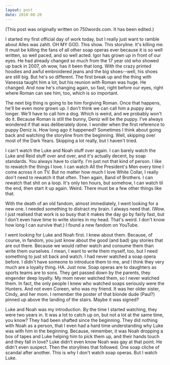```yaml
---
layout: post
date: 2010-08-20
--- 
```


(This post was originally written on 750words.com. It has been edited.)

I started my first official day of work today, but I really just want to ramble about Alles was zahlt. OH MY GOD. This show. This storyline. It's killing me. It must be killing the fans of all other soap operas ever because it is so well written, so well paced, and so well acted. Igor has grown up in front of our eyes. He had already changed so much from the 17 year old who showed up back in 2007, oh wow, has it been that long. With the crazy printed hoodies and awful embroidered jeans and the big shoes--well, his shoes are still big. But he's so different. The first break up and the thing with Vanessa taught him a lot, but his reunion with Roman was huge. He changed. And now he's changing again, so fast, right before our eyes, right where Roman can see him, too, which is so important.

The next big thing is going to be him forgiving Roman. Once that happens, he'll be even more grown up. I don't think we can call him a puppy any longer. We'll have to call him a dog. Which is weird, and we probably won't do it. Because Roman is still the bunny, Deniz will be the puppy. I've always wondered if that was deliberately done. I wonder when the first reference to puppy Deniz is. How long ago it happened? Sometimes I think about going back and watching the storyline from the beginning. Well, skipping over most of the Dark Years. Skipping a lot really, but I haven't tried.

I can't watch the Luke and Noah stuff over again. I can barely watch the Luke and Reid stuff over and over, and it's actually decent, by soap standards. You always have to clarify. I'm just not that kind of person. I like to rewatch the things I love. I can watch All the President's Men every time I come across it on TV. But no matter how much I love White Collar, I really don't need to rewatch it that often. Then again, Band of Brothers. I can rewatch that shit on a loop. It's only ten hours, but somehow, I can watch til the end, then start it up again. Weird. There must be a few other things like that.

With the death of an old fandom, almost immediately, I went looking for a new one. I needed something to distract my brain. I always need that. (Wow. I just realised that work is so busy that it makes the day go by fairly fast, but I don't even have time to write stories in my head. That's weird. I don't know how long I can survive that.) I found a new fandom on YouTube.

I went looking for Luke and Noah first. I knew about them. Because, of course, in fandom, you just know about the good (and bad) gay stories that are out there. Because we would rather watch and consume them than write them ourselves. I mean, I want to write them myself, too, but I need something to just sit back and watch. I had never watched a soap opera before. I didn't have someone to introduce them to me, and I think they very much are a loyalty thing. HA. Just now. Soap operas are to daughters as sports teams are to sons. They get passed down by the parents, they engender deep loyalty. My mom never watched them, so I never watched them. In fact, the only people I knew who watched soaps seriously were the Hunters. And not even Coreen, who was my friend. It was her older sister, Cindy, and her mom. I remember the poster of that blonde dude (Paul?) pinned up above the landing of the stairs. Maybe it was signed?

Luke and Noah was my introduction. By the time I started watching, they were two years in. It was a lot to catch up on, but not a lot at the same time, you know? They had been shafted since the beginning. They did nothing with Noah as a person, that I even had a hard time understanding why Luke was with him in the beginning. Because, remember, it was Noah dropping a box of tapes and Luke helping him to pick them up, and their hands touch and they fall in love? Luke didn't even know Noah was gay at that point. He didn't even suspect. Then the storylines that followed. One soap cliche of scandal after another. This is why I don't watch soap operas. But I watch Luke.
